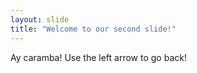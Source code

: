```yaml
---
layout: slide
title: "Welcome to our second slide!"
---
```

Ay caramba!
Use the left arrow to go back!
